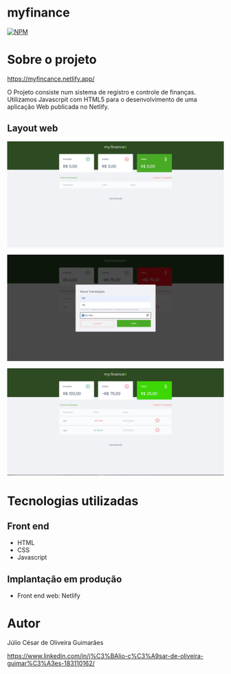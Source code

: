 # myfinance 

[![NPM](https://img.shields.io/npm/l/react)](https://github.com/c3saroliveira/maratona-discover/blob/main/LICENSE) 

# Sobre o projeto

https://myfincance.netlify.app/

O Projeto consiste num sistema de registro e controle de finanças. Utilizamos Javascrpit com HTML5 para o desenvolvimento de uma aplicação Web publicada no Netlify.

## Layout web
![Web 1](https://github.com/c3saroliveira/maratona-discover/blob/main/images/myfinance.PNG)

![Web 2](https://github.com/c3saroliveira/maratona-discover/blob/main/images/myfinance_modal.PNG)

![Web 3](https://github.com/c3saroliveira/maratona-discover/blob/main/images/myfinance_total.PNG)

# Tecnologias utilizadas
## Front end
- HTML
- CSS
- Javascript
## Implantação em produção
- Front end web: Netlify

# Autor

Júlio César de Oliveira Guimarães

https://www.linkedin.com/in/j%C3%BAlio-c%C3%A9sar-de-oliveira-guimar%C3%A3es-183110162/

